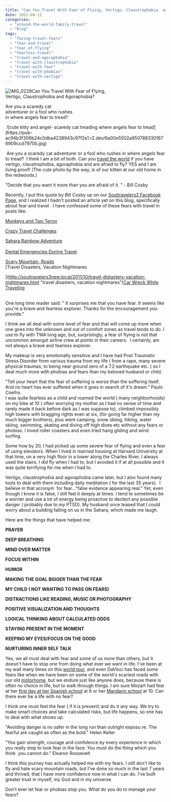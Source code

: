 ```yaml
---
title: "Can You Travel With Fear of Flying, Vertigo, Claustrophobia  and Agoraphobia?"
date: 2012-08-12
categories: 
  - "around-the-world-family-travel"
  - "blog"
tags: 
  - "facing-travel-fears"
  - "fear-and-travel"
  - "fear-of-flying"
  - "fearless-travel"
  - "travel-and-agoraphobia"
  - "travel-with-claustrophobia"
  - "travel-with-fear"
  - "travel-with-phobias"
  - "travel-with-vertigo"
---
```


![IMG_0229](https://pub-ac94b3f306b24c0dba4238943c97f2e1.r2.dev/6a00e5502a95078833017616febbf7970c.jpg)Can You Travel With Fear of Flying,  
Vertigo, Claustrophobia and Agoraphobia?  
  
Are you a scaredy cat  
adventurer or a fool who rushes  
in where angels fear to tread?

<!--more-->  ![cute kitty and angel- scaredy cat treading where angels fear to tread](https://pub-ac94b3f306b24c0dba4238943c97f2e1.r2.dev/6a00e5502a9507883301676909ccd7970b.jpg)  
  
 Are you a scaredy cat adventurer or a fool who rushes in where angels fear to tread?  I think I am a bit of both. Can you [travel the world](http://soultravelers3new.local/2010/04/around-the-world-family-travel-soultravelers3-digital-nomad-global-international-family-travel.html "travel around the world") if you have vertigo, claustrophobia, agoraphobia and are afraid to fly? YES and I am living proof! (The cute photo by the way, is of our kitten at our old home in the redwoods.)  
  
"Decide that you want it more than you are afraid of it. " - Bill Cosby  
  
Recently, I put this quote by Bill Cosby up on our [Soultravelers3 Facebook Page](http://www.facebook.com/pages/Soultravelers3com-Around-the-World-Family-Travel-Education-Adventure/185105005187 "soultravelers3 facebook fan page"), and I realized I hadn't posted an article yet on this blog, specifically about fear and travel . I have confessed some of these fears with travel in posts like:  
  
[Monkeys and Taxi Terror](http://soultravelers3new.local/2007/04/monkeys-taxi-te.html "monkeys and taxi terror = dealing with fear and travel")  
  
[Crazy Travel Challenges](http://soultravelers3new.local/2008/08/crazy-travel-ch.html "crazy travel challenges")  
  
[Sahara Rainbow Adventure](http://soultravelers3new.local/2007/04/sahara-rainbow.html "Sahara rainbow adventure")  
[  
Dental Emergencies During Travel](http://soultravelers3new.local/2008/05/dentists-travel.html "dental emergencies while traveling")  
  
[Scary Mountain  Roads](http://soultravelers3new.local/2007/08/delphi.html "scary mountain roads")  
[Travel Disasters, Vacation Nightmares  
  
](http://soultravelers3new.local/2011/10/travel-distasters-vacation-nightmares.html "travel disasters, vacation nightmares")[Car Wreck While Traveling](http://soultravelers3new.local/2010/06/car-wreck-in-france-dealing-with-disaster-road-trip-nightmare-car-accident-abroad-insurance-problems.html "car wreck while traveling")  
  
[  
](http://soultravelers3new.local/2007/04/monkeys-taxi-te.html "monkeys and taxi terror = dealing with fear and travel")One long time reader said: " It surprises me that you have fear. It seems like you're a brave and fearless explorer. Thanks for the encouragement you provide."  
  
I think we all deal with some level of fear and that will come up more when one goes into the unknown and out of comfort zones as travel tends to do. I use to fly with TWA long ago, but, surprisingly, a fear of flying is not that uncommon amongst airline crew at points in their careers.  I certainly, am not always a brave and fearless explorer.  
  
My makeup is very emotionally sensitive and I have had Post Traumatic Stress Disorder from various trauma from my life ( from a rape, many severe physical traumas, to being near ground zero of a 7.2 earthquake etc. ) so I deal much more with phobias and fears than my beloved husband or child.  
  
  
"Tell your heart that the fear of suffering is worse than the suffering itself. And no heart has ever suffered when it goes in search of it's dream." Paulo Coelho  
I was quite fearless as a child and roamed the world ( many neighborhoods) on my bike at 10 ( often worrying my mother as I had no sense of time and rarely made it back before dark as I was suppose to), climbed impossibly high towers with bragging rights even at six, (for going far higher than my much bigger brothers), plus went camping, snow skiing, hiking, water skiing, swimming, skating and diving off high dives etc without any fears or phobias. I loved roller coasters and even tried hang gliding and wind surfing.  
  
Some how by 20, I had picked up some severe fear of flying and even a fear of using elevators. When I lived in married housing at Harvard University at that time, on a very high floor in a tower along the Charles River, I always used the stairs. I did fly when I had to, but I avoided it if at all possible and it was quite terrifying for me when I had to.  
  
Veritgo, claustrophobia and agoraphobia came later, but I also found many tools to deal with them including daily meditation ( for the last 35 years).  I believe in that acronym  for fear..."false evidence appearing real." Yet, even though I know it is false, I still feel it deeply at times. I tend to sometimes be a worrier and use a lot of energy being proactive to dectect any possible danger ( probably due to my PTSD). My husband once teased that I could worry about a building falling on us in the Sahara, which made me laugh.  
  
Here are the things that have helped me:  
  
**PRAYER**  
  
**DEEP BREATHING**  
  
**MIND OVER MATTER**  
  
**FOCUS WITHIN**  
  
**HUMOR**  
  
**MAKING THE GOAL BIGGER THAN THE FEAR**  
  
**MY CHILD ( NOT WANTING TO PASS ON FEARS)**  
  
**DISTRACTIONS LIKE READING, MUSIC OR PHOTOGRAPHY**  
  
**POSITIVE VISUALIZATION AND THOUGHTS**  
  
**LOGICAL THINKING ABOUT CALCULATED ODDS**  
  
**STAYING PRESENT IN THE MOMENT**  
  
**KEEPING MY EYES/FOCUS ON THE GOOD**  
  
**NURTURING INNER SELF TALK**  
  
  
Yes, we all must deal with fear and some of us more than others, but it doesn't have to stop one from doing what ever we want in life. I've been at my wall many times on this [world tour](http://soultravelers3new.local/2012/01/amazing-family-world-tour.html "world tour"), and even DaVinci has faced some fears like when we have been on some of the world's scariest roads with our old [motorhome](http://soultravelers3new.local/2012/07/travelling-traveling-around-europe-in-a-campervan.html "traveling europe in a motorhome"), but we endure just like anyone does, because there is often no choice in life, but to walk through things. I am sure Mozart had fear at her [first day at her Spanish school](http://soultravelers3new.local/2006/11/first-day-of-sc.html "American in school in spain") at 6 or her [Mandarin school](http://soultravelers3new.local/2011/01/only-american-girl-in-an-all-mandarin-school-chinese-immersion-in-language-culture-through-school.html "Mandarin school in Asia") at 10. Can there ever be a life with no fear?  
  
I think one must feel the fear ( if it is present) and do it any way. We try to make smart choices and take calculated risks, but life happens, so one has to deal with what shows up.  
  
"Avoiding danger is no safer in the long run than outright exposu re. The fearful are caught as often as the bold." Helen Keller  
  
  
"You gain strength, courage and confidence by every experience in which you really stop to look fear in the face. You must do the thing which you think  you cannot do." Eleanor Roosevelt  
  
  
I think this journey has actually helped me with my fears. I still don't like to fly and hate scary mountain roads, but I've done so much in the last 7 years and thrived, that I have more confidence now in what I can do. I've built greater trust in myself, my God and in my universe.  
  
Don't ever let fear or phobias stop you. What do you do to manage your fears?
